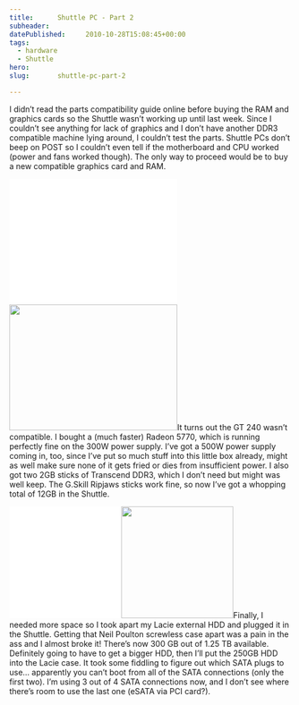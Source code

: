 ```yaml
---
title:      Shuttle PC - Part 2
subheader:  
datePublished:     2010-10-28T15:08:45+00:00
tags:
  - hardware
  - Shuttle
hero:       
slug:       shuttle-pc-part-2

---
```



<p>I didn&#8217;t read the parts compatibility guide online before buying the RAM and graphics cards so the Shuttle wasn&#8217;t working up until last week. Since I couldn&#8217;t see anything for lack of graphics and I don&#8217;t have another DDR3 compatible machine lying around, I couldn&#8217;t test the parts. Shuttle PCs don&#8217;t beep on POST so I couldn&#8217;t even tell if the motherboard and CPU worked (power and fans worked though). The only way to proceed would be to buy a new compatible graphics card and RAM.</p>
<p><img src="data:image/gif;base64,R0lGODdhAQABAPAAAP///wAAACwAAAAAAQABAEACAkQBADs=" data-lazy-type="image" data-lazy-src="http://davidosomething.com/content/uploads/powercolor.jpg" alt="" title="PowerColor AX5770" width="300" height="225" class="lazy lazy-hidden alignleft size-full wp-image-398" /><noscript><img src="http://davidosomething.com/content/uploads/powercolor.jpg" alt="" title="PowerColor AX5770" width="300" height="225" class="alignleft size-full wp-image-398" /></noscript>It turns out the GT 240 wasn&#8217;t compatible. I bought a (much faster) Radeon 5770, which is running perfectly fine on the 300W power supply. I&#8217;ve got a 500W power supply coming in, too, since I&#8217;ve put so much stuff into this little box already, might as well make sure none of it gets fried or dies from insufficient power. I also got two 2GB sticks of Transcend DDR3, which I don&#8217;t need but might was well keep. The G.Skill Ripjaws sticks work fine, so now I&#8217;ve got a whopping total of 12GB in the Shuttle.</p>
<p><img src="data:image/gif;base64,R0lGODdhAQABAPAAAP///wAAACwAAAAAAQABAEACAkQBADs=" data-lazy-type="image" data-lazy-src="http://davidosomething.com/content/uploads/neilpoulton.jpg" alt="" title="Lacie External HDD designed by Neil Poulton" width="200" height="200" class="lazy lazy-hidden alignright size-full wp-image-397" /><noscript><img src="http://davidosomething.com/content/uploads/neilpoulton.jpg" alt="" title="Lacie External HDD designed by Neil Poulton" width="200" height="200" class="alignright size-full wp-image-397" /></noscript>Finally, I needed more space so I took apart my Lacie external HDD and plugged it in the Shuttle. Getting that Neil Poulton screwless case apart was a pain in the ass and I almost broke it! There&#8217;s now 300 GB out of 1.25 TB available. Definitely going to have to get a bigger HDD, then I&#8217;ll put the 250GB HDD into the Lacie case. It took some fiddling to figure out which SATA plugs to use&#8230; apparently you can&#8217;t boot from all of the SATA connections (only the first two). I&#8217;m using 3 out of 4 SATA connections now, and I don&#8217;t see where there&#8217;s room to use the last one (eSATA via PCI card?).</p>

